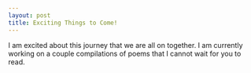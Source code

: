 ```yaml
---
layout: post
title: Exciting Things to Come!
---
```


I am excited about this journey that we are all on together. I am currently working on a couple compilations of poems that I cannot wait for you to read.
